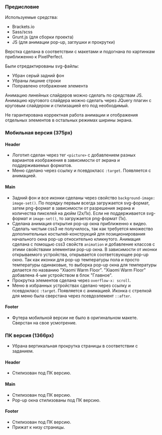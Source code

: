 ### Предисловие
  
  Используемые средства: 
  - Brackets.io
  - Sass/scss
  - Grunt.js (для сборки проекта)
  - JS (для анимации pop-up, заглушки и прокрутки)
  
  Верстка сделана в соответствии с макетами и подогнана по картинкам приближенно к PixelPerfect.

  Были отредактированы svg-файлы: 
  - Убран серый задний фон
  - Убраны лишние строки
  - Поправлено отображение элемента

  Анимацию линейных слайдеров можно сделать по средствам JS. Анимацию кругового слайдера 
  можно сделать через JQuery плагин с круговым слайдером и стилизацией его под необходимый.
  
  Не гарантирована корректная работа анимации и отображения отдельных элементов в остальных режимах ширины экрана.
  
### Мобильная версия (375px)

#### Header

- Логотип сделан через тег `<picture>` с добавлением разных вариантов изображения в зависимости 
  от экрана и поддерживаемых форматов. 
- Меню сделано через ссылку и псевдокласс `:target`. Появляется с анимацией.

#### Main

- Задний фон и все иконки сделаны через свойство `background-image: image-set()`. 
  По порядку первым всегда загружается svg-формат, затем png-формат в зависимости от разрешения
  экрана и количества пикселей на дюйм (2x/1x). Если не поддерживается svg-формат и `image-set()`,
  то загружается png-формат (1x).
- Сделана анимация открытия pop-up окна приближенно к видео. Сделать чистым css3 не получилось,
  так как требуется множество дополнительных костылей-конструкций для позиционирования начального
  окна pop-up относительно кликнутого. Анимация сделана с помощью css3 свойств `animation` и
  добавление классов с этими свойствами элементам pop-up окна.
  В зависимости от иконки открываемого устройства, открывается соответсвующее pop-up окно. Так как 
  иконки для pop-up температуры пола и просто температуры одинаковые, то выборка pop-up
  окна для температуры делается по названию "Xiaomi Warm Floor".
  "Xiaomi Warm Floor" добавлена 4-ым устройством в блок "Главное".
- Прокрутка элементов сделана через `overflow-x: scroll`.
- Меню в избранных устройствах сделано через ссылку и псевдокласс `:target`. Появляется с анимацией.
  Иконка с стрелкой для меню была сверстана через псевдоэлемент `::after`.

#### Footer

- Футера мобильной версии не было в оригинальном макете. Сверстан на свое усмотрение.

### ПК версия (1366px)

- Убрана вертикальная прокрутка страницы в соответствии с заданием.

#### Header

- Стилизован под ПК версию.

#### Main

- Стилизован под ПК версию.
- Pop-up окна стилизованы под ПК версию.

#### Footer

- Стилизован под ПК версию.
- Прижат к низу страницы.
